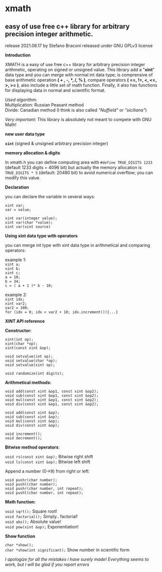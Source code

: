 # xmath
## easy of use free c++ library for arbitrary precision integer arithmetic.

release 2021.06.17
by Stefano Braconi
released under GNU GPLv3 license

**Introduction**

XMATH is a easy of use free c++ library for arbitrary precision integer arithmetic, 
operating on signed or unsigned value.
This library add a "**xint**" data type and you can merge with normal int data type;
is comprensive of base arithmetic operation **( + , -, *, /, % )**, compare operators **( ==, !=, <, <=, >, >= )**, also include a little set of math function.
Finally, it also has functions for displaying data in normal and scientific format.

*Used algorithm:*<br/>
Multiplication:
Russian Peasant method<br/> 
Divide: Canadian method (I think is also called *"Nuffield"* or *"siciliana"*)

*Very important:*
This library is absolutely not meant to compete with GNU Math!

**new user data type**

**`xint`** (signed & unsigned arbitrary precision integer)

**memory allocation & digits**

In xmath.h you can define computing area with `#define TRUE_DIGITS 1233`  (default 1233 digits = 4096 bit) but actually the memory allocation is `TRUE_DIGITS * 5` (default: 20480 bit) to avoid numerical overflow; you can modify this value.

**Declaration**

you can declare the variable in several ways:

`xint var;`<br/>
`var = value;`<br/>

`xint var(integer value);`<br/>
`xint var(char *value);`<br/>
`xint var(xint source)`<br/>

**Using xint data type with operators**

you can merge int type with xint data type in arithmetical and comparing operators:

example 1:<br/>
 `xint a;`<br/>
 `xint b;`<br/>
 `xint c;`<br/>
 `a = 10;`<br/>
 `b = 34;`<br/>
 `c = ( a + 1 )* b - 10;`<br/>
 
example 2:<br/>
 `xint idx;`<br/>
 `xint var2;`<br/>
 `var2 = 100;`<br/>
 `for (idx = 0; idx < var2 + 10; idx.increment()){...}`<br/>


**XINT API reference**


**Constructor:**

`xint(int op);`<br/>
`xint(char *op);`<br/>
`xint(const xint &op);`<br/>

`void setvalue(int op);`<br/>
`void setvalue(char *op);`<br/>
`void setvalue(xint op);`<br/>

`void randomize(int digits);`

**Arithmetical methods:**

`void add(const xint &op1, const xint &op2);`<br/>
`void sub(const xint &op1, const xint &op2);`<br/>
`void mul(const xint &op1, const xint &op2);`<br/>
`void div(const xint &op1, const xint &op2);`<br/>

`void add(const xint &op);`<br/>
`void sub(const xint &op);`<br/>
`void mul(const xint &op);`<br/>
`void div(const xint &op);`<br/>

`void increment();`<br/>
`void decrement();`<br/>

**Bitwise method operators**:

`void rs(const xint &op);`   Bitwise right shift<br/>
`void ls(const xint &op);`   Bitwise left shift<br/>

Append a number (0->9) from right or left:

`void pushr(char number);`<br/>
`void pushl(char number);`<br/>
`void pushr(char number, int repeat);`<br/>
`void pushl(char number, int repeat);`<br/>

**Math function:**

`void sqrt();`		Square root!<br/>
`void factorial();`	Simply.. factorial!<br/>
`void abs();`		Absolute value!<br/>
`void pow(xint &op);` 	Exponentiation!<br/>

**Show function**

`char *show();`<br/>
`char *show(int significant);` Show number in scientific form<br/>


*I apologize for all the mistakes i have surely made! Everything seems to work, but i will be glad if you report errors*
